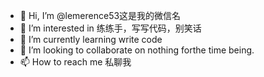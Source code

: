 - 👋 Hi, I’m @lemerence53这是我的微信名
- 👀 I’m interested in 练练手，写写代码，别笑话
- 🌱 I’m currently learning write code
- 💞️ I’m looking to collaborate on nothing forthe time being.
- 📫 How to reach me 私聊我

<!---
lemerence53/lemerence53 is a ✨ special ✨ repository because its `README.md` (this file) appears on your GitHub profile.
You can click the Preview link to take a look at your changes.
--->
